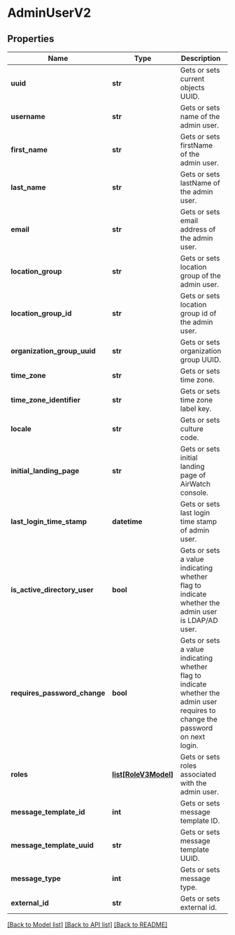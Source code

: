 # AdminUserV2

## Properties
Name | Type | Description | Notes
------------ | ------------- | ------------- | -------------
**uuid** | **str** | Gets or sets current objects UUID. | [optional] 
**username** | **str** | Gets or sets name of the admin user. | [optional] 
**first_name** | **str** | Gets or sets firstName of the admin user. | [optional] 
**last_name** | **str** | Gets or sets lastName of the admin user. | [optional] 
**email** | **str** | Gets or sets email address of the admin user. | [optional] 
**location_group** | **str** | Gets or sets location group of the admin user. | [optional] 
**location_group_id** | **str** | Gets or sets location group id of the admin user. | [optional] 
**organization_group_uuid** | **str** | Gets or sets organization group UUID. | [optional] 
**time_zone** | **str** | Gets or sets time zone. | [optional] 
**time_zone_identifier** | **str** | Gets or sets time zone label key. | [optional] 
**locale** | **str** | Gets or sets culture code. | [optional] 
**initial_landing_page** | **str** | Gets or sets initial landing page of AirWatch console. | [optional] 
**last_login_time_stamp** | **datetime** | Gets or sets last login time stamp of admin user. | [optional] 
**is_active_directory_user** | **bool** | Gets or sets a value indicating whether flag to indicate whether the admin user is LDAP/AD user. | [optional] 
**requires_password_change** | **bool** | Gets or sets a value indicating whether flag to indicate whether the admin user requires to change the password on next login. | [optional] 
**roles** | [**list[RoleV3Model]**](RoleV3Model.md) | Gets or sets roles associated with the admin user. | [optional] 
**message_template_id** | **int** | Gets or sets message template ID. | [optional] 
**message_template_uuid** | **str** | Gets or sets message template UUID. | [optional] 
**message_type** | **int** | Gets or sets message type. | [optional] 
**external_id** | **str** | Gets or sets external id. | [optional] 

[[Back to Model list]](../README.md#documentation-for-models) [[Back to API list]](../README.md#documentation-for-api-endpoints) [[Back to README]](../README.md)


